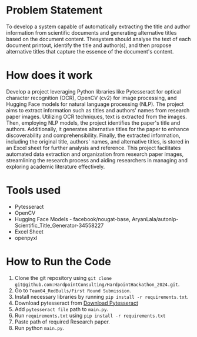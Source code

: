 # Problem Statement

To develop a system capable of automatically extracting the title and author information from scientific documents and generating  alternative titles based on the document content. Thesystem should analyse the text of each document printout, identify the title and author(s), and then propose alternative titles that capture the essence of the document's content.

# How does it work

Develop a project leveraging Python libraries like Pytesseract for optical character recognition (OCR), OpenCV (cv2) for image processing, and Hugging Face models for natural language processing (NLP). The project aims to extract information such as titles and authors' names from research paper images. Utilizing OCR techniques, text is extracted from the images. Then, employing NLP models, the project identifies the paper's title and authors. Additionally, it generates alternative titles for the paper to enhance discoverability and comprehensibility. Finally, the extracted information, including the original title, authors' names, and alternative titles, is stored in an Excel sheet for further analysis and reference. This project facilitates automated data extraction and organization from research paper images, streamlining the research process and aiding researchers in managing and exploring academic literature effectively.

# Tools used

* Pytesseract
* OpenCV
* Hugging Face Models - facebook/nougat-base, AryanLala/autonlp-Scientific_Title_Generator-34558227
* Excel Sheet
* openpyxl

# How to Run the Code

1. Clone the git repository using ```git clone git@github.com:HardpointConsulting/HardpointHackathon_2024.git```.
2. Go to ```Team04_RedBulls/First Round Submission```.
3. Install necessary libraries by running ```pip install -r requirements.txt```.
4. Download pytesseract from [Download Pytesseract](https://sourceforge.net/projects/tesseract-ocr.mirror/)
5. Add ```pytesseract file``` path to ```main.py```.
6. Run ```requirements.txt``` using ```pip install -r requirements.txt```
7. Paste path of required Research paper.
8. Run python ```main.py```.
